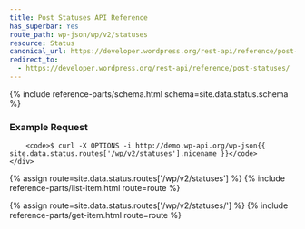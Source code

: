 ```yaml
---
title: Post Statuses API Reference
has_superbar: Yes
route_path: wp-json/wp/v2/statuses
resource: Status
canonical_url: https://developer.wordpress.org/rest-api/reference/post-statuses/
redirect_to:
  - https://developer.wordpress.org/rest-api/reference/post-statuses/
---
```


<section class="route">
	<div class="primary">
		{% include reference-parts/schema.html schema=site.data.status.schema %}
	</div>
	<div class="secondary">
		<h3>Example Request</h3>

		<code>$ curl -X OPTIONS -i http://demo.wp-api.org/wp-json{{ site.data.status.routes['/wp/v2/statuses'].nicename }}</code>
	</div>
</section>

{% assign route=site.data.status.routes['/wp/v2/statuses'] %}
{% include reference-parts/list-item.html route=route %}

{% assign route=site.data.status.routes['/wp/v2/statuses/<status>'] %}
{% include reference-parts/get-item.html route=route %}
